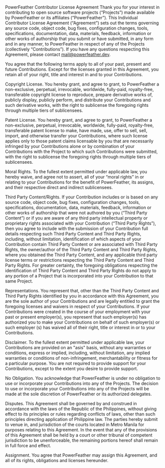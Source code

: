 PowerFeather Contributor License Agreement
Thank you for your interest in contributing to open source software projects (“Projects”) made available by PowerFeather or its affiliates (“PowerFeather”). This Individual Contributor License Agreement (“Agreement”) sets out the terms governing any source code, object code, bug fixes, configuration changes, tools, specifications, documentation, data, materials, feedback, information or other works of authorship that you submit or have submitted, in any form and in any manner, to PowerFeather in respect of any of the Projects (collectively “Contributions”). If you have any questions respecting this Agreement, please contact mail@powerfeather.dev.

You agree that the following terms apply to all of your past, present and future Contributions. Except for the licenses granted in this Agreement, you retain all of your right, title and interest in and to your Contributions.

Copyright License. You hereby grant, and agree to grant, to PowerFeather a non-exclusive, perpetual, irrevocable, worldwide, fully-paid, royalty-free, transferable copyright license to reproduce, prepare derivative works of, publicly display, publicly perform, and distribute your Contributions and such derivative works, with the right to sublicense the foregoing rights through multiple tiers of sublicensees.

Patent License. You hereby grant, and agree to grant, to PowerFeather a non-exclusive, perpetual, irrevocable, worldwide, fully-paid, royalty-free, transferable patent license to make, have made, use, offer to sell, sell, import, and otherwise transfer your Contributions, where such license applies only to those patent claims licensable by you that are necessarily infringed by your Contributions alone or by combination of your Contributions with the Project to which such Contributions were submitted, with the right to sublicense the foregoing rights through multiple tiers of sublicensees.

Moral Rights. To the fullest extent permitted under applicable law, you hereby waive, and agree not to assert, all of your “moral rights” in or relating to your Contributions for the benefit of PowerFeather, its assigns, and their respective direct and indirect sublicensees.

Third Party Content/Rights. If your Contribution includes or is based on any source code, object code, bug fixes, configuration changes, tools, specifications, documentation, data, materials, feedback, information or other works of authorship that were not authored by you (“Third Party Content”) or if you are aware of any third party intellectual property or proprietary rights associated with your Contribution (“Third Party Rights”), then you agree to include with the submission of your Contribution full details respecting such Third Party Content and Third Party Rights, including, without limitation, identification of which aspects of your Contribution contain Third Party Content or are associated with Third Party Rights, the owner/author of the Third Party Content and Third Party Rights, where you obtained the Third Party Content, and any applicable third party license terms or restrictions respecting the Third Party Content and Third Party Rights. For greater certainty, the foregoing obligations respecting the identification of Third Party Content and Third Party Rights do not apply to any portion of a Project that is incorporated into your Contribution to that same Project.

Representations. You represent that, other than the Third Party Content and Third Party Rights identified by you in accordance with this Agreement, you are the sole author of your Contributions and are legally entitled to grant the foregoing licenses and waivers in respect of your Contributions. If your Contributions were created in the course of your employment with your past or present employer(s), you represent that such employer(s) has authorized you to make your Contributions on behalf of such employer(s) or such employer (s) has waived all of their right, title or interest in or to your Contributions.

Disclaimer. To the fullest extent permitted under applicable law, your Contributions are provided on an "asis" basis, without any warranties or conditions, express or implied, including, without limitation, any implied warranties or conditions of non-infringement, merchantability or fitness for a particular purpose. You are not required to provide support for your Contributions, except to the extent you desire to provide support.

No Obligation. You acknowledge that PowerFeather is under no obligation to use or incorporate your Contributions into any of the Projects. The decision to use or incorporate your Contributions into any of the Projects will be made at the sole discretion of PowerFeather or its authorized delegates.

Disputes. This Agreement shall be governed by and construed in accordance with the laws of the Republic of the Philippines, without giving effect to its principles or rules regarding conflicts of laws, other than such principles directing application of Philippine law. The parties hereby submit to venue in, and jurisdiction of the courts located in Metro Manila for purposes relating to this Agreement. In the event that any of the provisions of this Agreement shall be held by a court or other tribunal of competent jurisdiction to be unenforceable, the remaining portions hereof shall remain in full force and effect.

Assignment. You agree that PowerFeather may assign this Agreement, and all of its rights, obligations and licenses hereunder.
